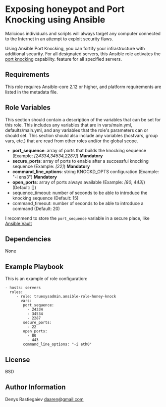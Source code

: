 Exposing honeypot and Port Knocking using Ansible
==================

Malicious individuals and scripts will always target any computer connected to the Internet in an attempt to exploit security flaws.

Using Ansible Port Knocking, you can fortify your infrastructure with additional security. For all designated servers, this Ansible role activates the [port knocking](https://en.wikipedia.org/wiki/Port_knocking) capability.
feature for all specified servers.

Requirements
------------

This role requires Ansible-core 2.12 or higher, and platform requirements are listed in the metadata file.


Role Variables
--------------

This section should contain a description of the variables that can be set for this role. This includes any variables that are in vars/main.yml, defaults/main.yml, and any variables that the role's parameters can or should set. This section should also include any variables (hostvars, group vars, etc.) that are read from other roles and/or the global scope.

- **port_sequence**: array of ports that builds the knocking sequence (Example: *[24334,34534,2287]*) **Mandatory**
- **secure_ports**: array of ports to enable after a successful knocking sequence (Example: *[22]*) **Mandatory**
- **command_line_options**: string KNOCKD_OPTS configuration (Example: "-i ens3") **Mandatory**
- **open_ports**: array of ports always available (Example: *[80, 443]*) (Default: [])
- sequence_timeout: number of seconds to be able to introduce the knocking sequence (Default: 15)
- command_timeout: number of seconds to be able to introduce a command (Default: 20)

I recommend to store the `port_sequence` variable in a secure place, like
[Ansible Vault](http://docs.ansible.com/ansible/playbooks_vault.html)

Dependencies
------------

None

Example Playbook
----------------

This is an example of role configuration:

    - hosts: servers
      roles:
         - role: truesysadmin.ansible-role-honey-knock
           vars:
            port_sequence:
              - 24334
              - 34534
              - 2287
            secure_ports:
              - 22
            open_ports:
              - 80
              - 443
            command_line_options: "-i eth0"


License
-------

BSD


Author Information
------------------

Denys Rastiegaiev <daaren@gmail.com>

